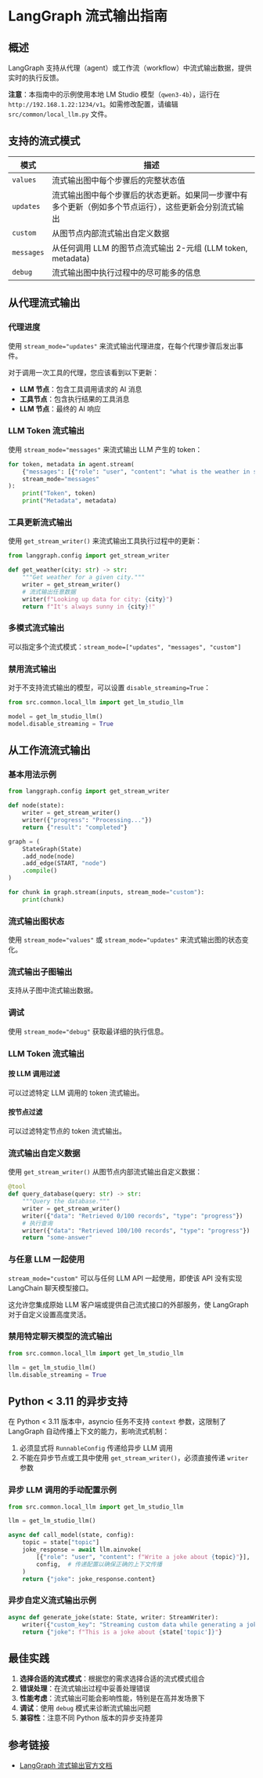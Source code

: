 # LangGraph 流式输出指南

## 概述

LangGraph 支持从代理（agent）或工作流（workflow）中流式输出数据，提供实时的执行反馈。

**注意**：本指南中的示例使用本地 LM Studio 模型（`qwen3-4b`），运行在 `http://192.168.1.22:1234/v1`。如需修改配置，请编辑 `src/common/local_llm.py` 文件。

## 支持的流式模式

| 模式 | 描述 |
|------|------|
| `values` | 流式输出图中每个步骤后的完整状态值 |
| `updates` | 流式输出图中每个步骤后的状态更新。如果同一步骤中有多个更新（例如多个节点运行），这些更新会分别流式输出 |
| `custom` | 从图节点内部流式输出自定义数据 |
| `messages` | 从任何调用 LLM 的图节点流式输出 2-元组 (LLM token, metadata) |
| `debug` | 流式输出图中执行过程中的尽可能多的信息 |

## 从代理流式输出

### 代理进度

使用 `stream_mode="updates"` 来流式输出代理进度，在每个代理步骤后发出事件。

对于调用一次工具的代理，您应该看到以下更新：
- **LLM 节点**：包含工具调用请求的 AI 消息
- **工具节点**：包含执行结果的工具消息  
- **LLM 节点**：最终的 AI 响应

### LLM Token 流式输出

使用 `stream_mode="messages"` 来流式输出 LLM 产生的 token：

```python
for token, metadata in agent.stream(
    {"messages": [{"role": "user", "content": "what is the weather in sf"}]},
    stream_mode="messages"
):
    print("Token", token)
    print("Metadata", metadata)
```

### 工具更新流式输出

使用 `get_stream_writer()` 来流式输出工具执行过程中的更新：

```python
from langgraph.config import get_stream_writer

def get_weather(city: str) -> str:
    """Get weather for a given city."""
    writer = get_stream_writer()
    # 流式输出任意数据
    writer(f"Looking up data for city: {city}")
    return f"It's always sunny in {city}!"
```

### 多模式流式输出

可以指定多个流式模式：`stream_mode=["updates", "messages", "custom"]`

### 禁用流式输出

对于不支持流式输出的模型，可以设置 `disable_streaming=True`：

```python
from src.common.local_llm import get_lm_studio_llm

model = get_lm_studio_llm()
model.disable_streaming = True
```

## 从工作流流式输出

### 基本用法示例

```python
from langgraph.config import get_stream_writer

def node(state):
    writer = get_stream_writer()
    writer({"progress": "Processing..."})
    return {"result": "completed"}

graph = (
    StateGraph(State)
    .add_node(node)
    .add_edge(START, "node")
    .compile()
)

for chunk in graph.stream(inputs, stream_mode="custom"):
    print(chunk)
```

### 流式输出图状态

使用 `stream_mode="values"` 或 `stream_mode="updates"` 来流式输出图的状态变化。

### 流式输出子图输出

支持从子图中流式输出数据。

### 调试

使用 `stream_mode="debug"` 获取最详细的执行信息。

### LLM Token 流式输出

#### 按 LLM 调用过滤

可以过滤特定 LLM 调用的 token 流式输出。

#### 按节点过滤

可以过滤特定节点的 token 流式输出。

### 流式输出自定义数据

使用 `get_stream_writer()` 从图节点内部流式输出自定义数据：

```python
@tool
def query_database(query: str) -> str:
    """Query the database."""
    writer = get_stream_writer()
    writer({"data": "Retrieved 0/100 records", "type": "progress"})
    # 执行查询
    writer({"data": "Retrieved 100/100 records", "type": "progress"})
    return "some-answer"
```

### 与任意 LLM 一起使用

`stream_mode="custom"` 可以与任何 LLM API 一起使用，即使该 API 没有实现 LangChain 聊天模型接口。

这允许您集成原始 LLM 客户端或提供自己流式接口的外部服务，使 LangGraph 对于自定义设置高度灵活。

### 禁用特定聊天模型的流式输出

```python
from src.common.local_llm import get_lm_studio_llm

llm = get_lm_studio_llm()
llm.disable_streaming = True
```

## Python < 3.11 的异步支持

在 Python < 3.11 版本中，asyncio 任务不支持 `context` 参数，这限制了 LangGraph 自动传播上下文的能力，影响流式机制：

1. 必须显式将 `RunnableConfig` 传递给异步 LLM 调用
2. 不能在异步节点或工具中使用 `get_stream_writer()`，必须直接传递 `writer` 参数

### 异步 LLM 调用的手动配置示例

```python
from src.common.local_llm import get_lm_studio_llm

llm = get_lm_studio_llm()

async def call_model(state, config):
    topic = state["topic"]
    joke_response = await llm.ainvoke(
        [{"role": "user", "content": f"Write a joke about {topic}"}],
        config,  # 传递配置以确保正确的上下文传播
    )
    return {"joke": joke_response.content}
```

### 异步自定义流式输出示例

```python
async def generate_joke(state: State, writer: StreamWriter):
    writer({"custom_key": "Streaming custom data while generating a joke"})
    return {"joke": f"This is a joke about {state['topic']}"}
```

## 最佳实践

1. **选择合适的流式模式**：根据您的需求选择合适的流式模式组合
2. **错误处理**：在流式输出过程中妥善处理错误
3. **性能考虑**：流式输出可能会影响性能，特别是在高并发场景下
4. **调试**：使用 `debug` 模式来诊断流式输出问题
5. **兼容性**：注意不同 Python 版本的异步支持差异

## 参考链接

- [LangGraph 流式输出官方文档](https://langchain-ai.github.io/langgraph/how-tos/streaming/#stream-graph-state)
